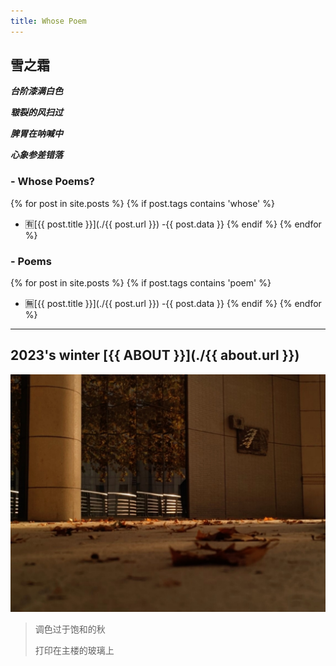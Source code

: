 ```yaml
---
title: Whose Poem
---
```


## 雪之霜
***台阶漆满白色***

***皲裂的风扫过***

***脾胃在呐喊中***

***心象参差错落***

### - Whose Poems?
{% for post in site.posts %}
{% if post.tags contains 'whose' %}
* 🈶[{{ post.title }}](./{{ post.url }}) -{{ post.data }}
  {% endif %}
  {% endfor %}

### - Poems
{% for post in site.posts %}
{% if post.tags contains 'poem' %}
* 🈚[{{ post.title }}](./{{ post.url }}) -{{ post.data }}
{% endif %}
{% endfor %}

----------

## 2023's winter [{{ ABOUT }}](./{{ about.url }})

![main tower's autumn](./image/shier's-autumn.jpg)

> 调色过于饱和的秋
>
> 打印在主楼的玻璃上
